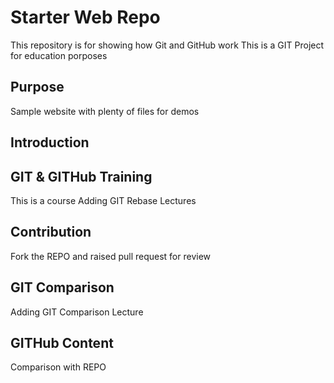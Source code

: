 # Starter Web Repo

This repository is for showing how Git and GitHub work
This is a GIT Project for education porposes

## Purpose

Sample website with plenty of files for demos

## Introduction


## GIT & GITHub Training
This is a course
Adding GIT Rebase Lectures

## Contribution
Fork the REPO and raised pull request for review

## GIT Comparison
Adding GIT Comparison Lecture

## GITHub Content
Comparison with REPO
